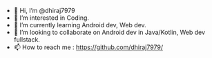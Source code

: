 - 👋 Hi, I’m @dhiraj7979
- 👀 I’m interested in Coding.
- 🌱 I’m currently learning Android dev, Web dev.
- 💞️ I’m looking to collaborate on Android dev in Java/Kotlin, Web dev fullstack.
- 📫 How to reach me : https://github.com/dhiraj7979/

<!---
dhiraj7979/dhiraj7979 is a ✨ special ✨ repository because its `README.md` (this file) appears on your GitHub profile.
You can click the Preview link to take a look at your changes.
--->
